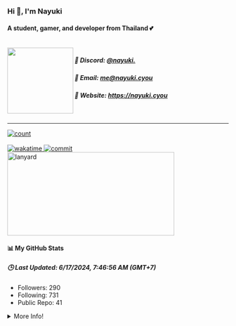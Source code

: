 
<h3><b>Hi 👋, I'm Nayuki</b></h3>
<h4>A student, gamer, and developer from Thailand 💕</h4>
<br />
<img align="left" height="150" src="https://raw.githubusercontent.com/Kuuuuuuuu/Kuuuuuuuu/main/imgs/bocchi.png" />

<div align="left">
  <h5>🌸 Discord: <a href='https://discord.com/users/505777744710336542'>@nayuki.</a></h5>
  <h5>🎀 Email: <a href='mailto:me@nayuki.cyou'>me@nayuki.cyou</a></h5>
  <h5>🌷 Website: <a href='https://nayuki.cyou'>https://nayuki.cyou</a></h5>
</div>
<br />
<hr />
<a href='#'>
  <img alt='count' src='https://moe-counter.glitch.me/get/@MelidaZ?theme=moebooru' />
</a>
<br />
<br />
<a href='https://wakatime.com/@f0797c6d-4099-4a7f-947c-a8144dcd6348'>
  <img alt='wakatime' src='https://wakatime.com/badge/user/f0797c6d-4099-4a7f-947c-a8144dcd6348.svg' />
</a>
<a href='https://user-badge.committers.top/thailand/Kuuuuuuuu'>
  <img alt='commit' src='https://user-badge.committers.top/thailand/Kuuuuuuuu.svg' />
</a>
<br />
<a href='#'>
  <img alt='lanyard' width="380" height="190" src='https://lanyard.cnrad.dev/api/505777744710336542' />
</a>
<br />
<h4>📊 My GitHub Stats</h4>
<h5><b>🕒 Last Updated: 6/17/2024, 7:46:56 AM (GMT+7)</b></h5>
<ul>
  <li>Followers: 290</li>
  <li>Following: 731</li>
  <li>Public Repo: 41</li>
</ul>
<details>
  <summary>More Info!</summary>
  <br />
  <br />
  <a href='#'>
    <div>
      <img alt='github' src='https://github-readme-stats.vercel.app/api?username=Kuuuuuuuu&show_icons=true&include_all_commits=true&line_height=28.5&count_private=true&title_color=82CAFF&icon_color=82CAFF&bg_color=191970&theme=nord' />
      <br />
      <img alt='github' src='https://github-readme-stats.vercel.app/api/top-langs?username=Kuuuuuuuu&langs_count=15&layout=compact&count_private=true&title_color=82CAFF&icon_color=82CAFF&bg_color=191970&theme=nord' />
      <br />
      <img alt='trophy' src='https://github-profile-trophy.vercel.app/?username=Kuuuuuuuu&row=2&column=4&theme=algolia' />
      <br />
      <img alt='repo' src='https://github-contributor-stats.vercel.app/api?username=Kuuuuuuuu&show_icons=true&include_all_commits=true&line_height=28.5&count_private=true&title_color=82CAFF&icon_color=82CAFF&bg_color=191970&theme=nord' />
      <br />
      <img alt='wakatime-stats' src='https://github-readme-stats.vercel.app/api/wakatime?username=Nayuki&layout=compact&title_color=82CAFF&icon_color=82CAFF&bg_color=191970&theme=nord' />
    </div>
  </a>
</details>
